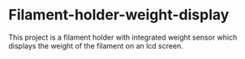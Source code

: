 # Filament-holder-weight-display
This project is a filament holder with integrated weight sensor which displays the weight of the filament on an lcd screen.
